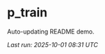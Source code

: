 # p_train

Auto-updating README demo.

<!--START_SECTION:status-->
_Last run: 2025-10-01 08:31 UTC_
<!--END_SECTION:status-->












































































































































































































































































































































































































































































































































































































































































































































































































































































































